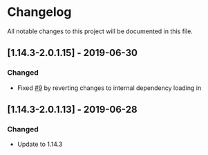 # Changelog
All notable changes to this project will be documented in this file.

## [1.14.3-2.0.1.15] - 2019-06-30
### Changed
- Fixed [#9](https://github.com/MC-U-Team/Music-Player/issues/9) by reverting changes to internal dependency loading in

## [1.14.3-2.0.1.13] - 2019-06-28
### Changed
- Update to 1.14.3
